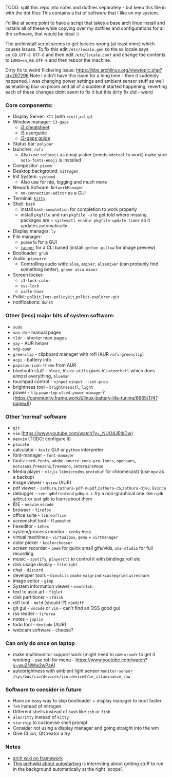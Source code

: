 TODO: split this repo into notes and dotfiles separately - but keep this file in with the dot files
This contains a list of software that I like on my system.

I'd like at some point to have a script that takes a base arch linux install and installs all of these while copying over my dotfiles and configurations for all the software, that would be ideal :)

The archinstall script seems to get locales wrong (at least mine) which causes issues. To fix this edit `/etc/locale.gen` so the `GB` locale says `en_GB.UTF-8 UTF-8` and then edit `/etc/locale.conf` and change the contents to `LANG=en_GB.UTF-8` and then reboot the machine.

Dirty fix to weird flickering issue: https://bbs.archlinux.org/viewtopic.php?id=267296
Note I didn't have this issue for a long time - then it suddenly happened. I was changing power settings and ambient sensor stuff as well as enabling blur on picom and all of a sudden it started happening, reverting each of these changes didnt seem to fix it but this dirty fix did - weird

### Core components:

* Display Server: `X11` (with `xinit`,`xclip`)
* Window manager: `i3-gaps`
  * [i3 cheatsheet](https://i3wm.org/docs/refcard.html)
  * [i3 userguide](https://i3wm.org/docs/userguide.html)
  * [i3-gaps guide](https://github.com/Airblader/i3)
* Status bar: `polybar`
* launcher: `rofi`
  * Also use `rofimoji` as emoji picker (needs `xdotool` to work) make sure `noto-fonts-emoji` is installed
* Compositor: `picom`
* Desktop background: `nitrogen`
* Init System: `systemd`
  * Also use for ntp, logging and much more
* Nework Sofware: `NetworkManager`
  * `nm-connection-editor` as a GUI
* Terminal: [`kitty`](https://sw.kovidgoyal.net/kitty/overview/)
* Shell: `bash`
  * install `bash-completion` for completion to work properly
  * install `pkgfile` and run `pkgfile -u` to get told where missing packages are + `systemctl enable pkgfile-update.timer` so it updates automatically
* Display manager: `ly`
* File manager:
  * `pcmanfm` for a GUI
  * [`ranger`](https://github.com/ranger/ranger/wiki/Official-user-guide) for a CLI based (install `python-pillow` for image preview)
* Bootloader: `grub`
* Audio: `pipewire`
  * Controlling audio with: `alsa`, `amixer`, `alsamixer` (can probably find something better), `gnome alsa mixer`
* Screen locker:
  * `i3-lock-color`
  * `xss-lock`
  * `xidle-hook`
* Polkit: `polkit`,`lxqt-policykit`,`polkit-explorer-git`
* notifications: `dunst`


### Other (less) major bits of system software:

* `sudo`
* `man-db` - manual pages
* `tldr` - shorter man pages
* `yay` - AUR helper
* `xdg-open`
* `greenclip` - clipboard manager with rofi (AUR `rofi-greenclip`)
* `acpi` - battery info
* `papirus-icon-theme` from AUR
* bluetooth stuff - `bluez`, `bluez-utils` gives `bluetoothctl` which does almost everything, `blueman`
* touchpad control - `xinput` `xinput --set-prop`
* brightness tool - `brightnessctl`, `light`
* power - `tlp` `powertop` `xfce4-power-manager`? (https://community.frame.work/t/linux-battery-life-tuning/6665/174?page=8)

### Other 'normal' software

* `git`
* `vim` (https://www.youtube.com/watch?v=_NUO4JEtkDw)
* `neovim` (TODO: configure it)
* `plocate`
* calculator - `kcalc` GUI or `python` interpreter
* font-manager - `font-manager`
* fonts: `nerd-fonts`, `adobe-source-code-pro-fonts`, `opensans`, `notosans`,`freesans`,`freemono`, `JetBrainsMono`
* Media player - `vlc`,(+ `libmicrodns`,`protobuf` for chromecast) (use `mpv` as a backup)
* Image viewer - `qview` (AUR)
* pdf viewer - `zathura`,`zathura-pdf-mupdf`,`zathura-cb`,`zathura-djvu`, `Evince`
* debugger - `seer` `gdbfrontend` `gdbgui` + try a non-graphical one like `cgdb` `gdbtui` or just `gdb` to learn about them
* IDE - `neovim` `vscode`
* browser - `firefox`
* office suite - `libreoffice`
* screenshot tool - `flameshot`
* hexeditor - `imhex`
* system/process monitor - `conky` `htop`
* virtual machines - `virtualbox`, `qemu` + `virtmanager`
* color picker - `kcolorchooser`
* screen recorder - `peek` for quick small gifs/vids, `obs-studio` for full recording
* music - `spotify`, `playerctl` to control it with bindings,rofi etc
* disk usage display - `filelight`
* chat - `discord`
* developer tools - `binutils` `cmake` `valgrind` `kcachegrind` `wireshark`
* image editor - `gimp`
* System information viewer - `neofetch`
* text to ascii art - `figlet`
* disk partitioner - `cfdisk`
* diff tool - `meld` (should I?) `vimdiff`
* git gui - `vscode` or `vim` - can't find an OSS good gui
* rss reader - `liferea`
* notes - `joplin`
* todo tool - `devtodo` (AUR)
* webcam software - cheese?

### Can only do once on laptop

* make multimonitor support work (might need to use `xrandr` to get it working - use rofi for menu - https://www.youtube.com/watch?v=wu2NWw2wPaA)
* autobrightness with ambient light sensor `monitor-sensor` `/sys/bus/iio/devices/iio:device0/in_illuminance_raw`

### Software to consider in future

* Have an easy way to skip bootloader + display manager to boot faster
* `feh` instead of nitrogen
* Different shells instead of `bash` like `zsh` or `fish`
* `alacritty` instead of `kitty`
* `starship` to customise shell prompt
* Consider not using a display manager and going straight into the wm
* Give CLion, QtCreator a try

### Notes

* [arch wiki on framework](https://wiki.archlinux.org/title/Framework_Laptop)
* [This archwiki about autostarting](https://wiki.archlinux.org/title/Autostarting) is interesting about getting stuff to run in the background automatically at the right 'scope'.
